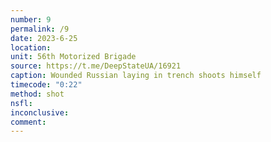 ```yaml
---
number: 9
permalink: /9
date: 2023-6-25
location:
unit: 56th Motorized Brigade
source: https://t.me/DeepStateUA/16921
caption: Wounded Russian laying in trench shoots himself
timecode: "0:22"
method: shot
nsfl:
inconclusive:
comment:
---
```

<script async src="https://telegram.org/js/telegram-widget.js?22" data-telegram-post="DeepStateUA/16921" data-width="100%" data-userpic="false"></script>